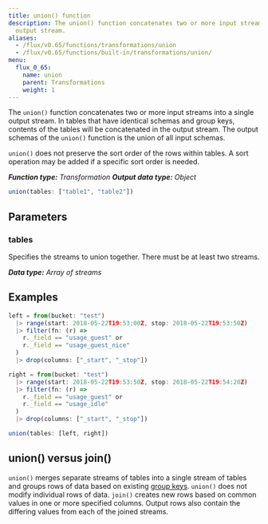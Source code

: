 ```yaml
---
title: union() function
description: The union() function concatenates two or more input streams into a single
  output stream.
aliases:
  - /flux/v0.65/functions/transformations/union
  - /flux/v0.65/functions/built-in/transformations/union/
menu:
  flux_0_65:
    name: union
    parent: Transformations
    weight: 1
---
```


The `union()` function concatenates two or more input streams into a single output stream.
In tables that have identical schemas and group keys, contents of the tables will be concatenated in the output stream.
The output schemas of the `union()` function is the union of all input schemas.

`union()` does not preserve the sort order of the rows within tables.
A sort operation may be added if a specific sort order is needed.

_**Function type:** Transformation_
_**Output data type:** Object_

```js
union(tables: ["table1", "table2"])
```

## Parameters

### tables
Specifies the streams to union together.
There must be at least two streams.

_**Data type:** Array of streams_

## Examples
```js
left = from(bucket: "test")
  |> range(start: 2018-05-22T19:53:00Z, stop: 2018-05-22T19:53:50Z)
  |> filter(fn: (r) =>
    r._field == "usage_guest" or
    r._field == "usage_guest_nice"
  )
  |> drop(columns: ["_start", "_stop"])

right = from(bucket: "test")
  |> range(start: 2018-05-22T19:53:50Z, stop: 2018-05-22T19:54:20Z)
  |> filter(fn: (r) =>
    r._field == "usage_guest" or
    r._field == "usage_idle"
  )
  |> drop(columns: ["_start", "_stop"])

union(tables: [left, right])
```

## union() versus join()
`union()` merges separate streams of tables into a single stream of tables and
groups rows of data based on existing [group keys](/flux/v0.65/introduction/getting-started/#group-keys).
`union()` does not modify individual rows of data.
`join()` creates new rows based on common values in one or more specified columns.
Output rows also contain the differing values from each of the joined streams.
